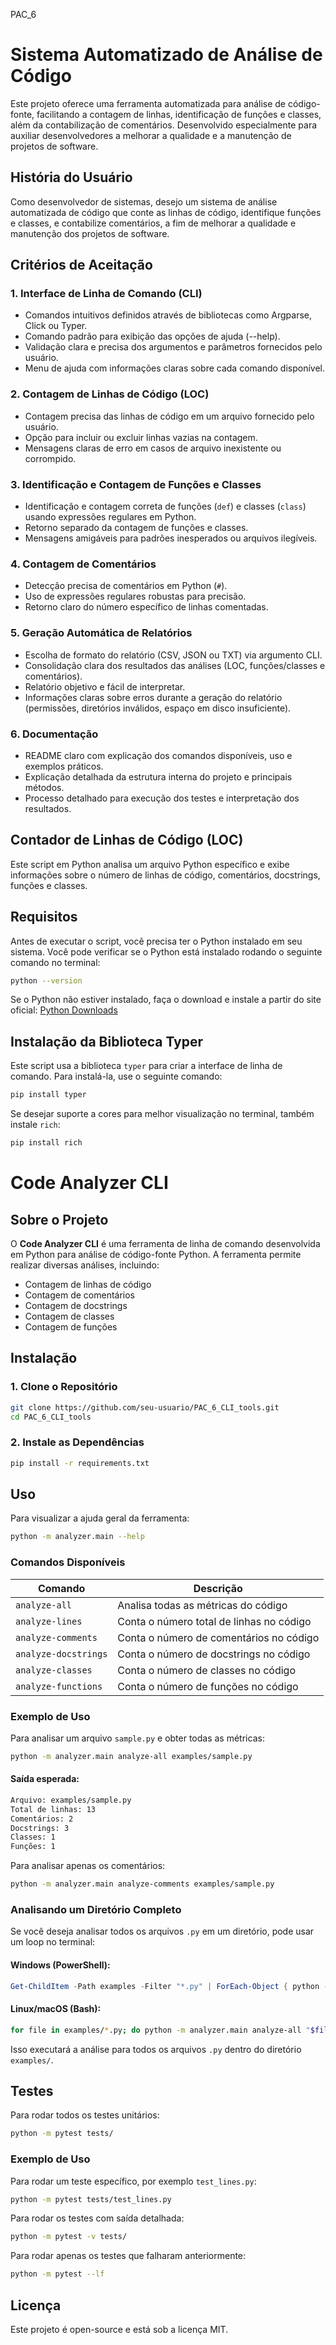 PAC_6


# Sistema Automatizado de Análise de Código

Este projeto oferece uma ferramenta automatizada para análise de código-fonte, facilitando a contagem de linhas, identificação de funções e classes, além da contabilização de comentários. Desenvolvido especialmente para auxiliar desenvolvedores a melhorar a qualidade e a manutenção de projetos de software.

## História do Usuário
Como desenvolvedor de sistemas, desejo um sistema de análise automatizada de código que conte as linhas de código, identifique funções e classes, e contabilize comentários, a fim de melhorar a qualidade e manutenção dos projetos de software.

## Critérios de Aceitação
### 1. Interface de Linha de Comando (CLI)
- Comandos intuitivos definidos através de bibliotecas como Argparse, Click ou Typer.
- Comando padrão para exibição das opções de ajuda (--help).
- Validação clara e precisa dos argumentos e parâmetros fornecidos pelo usuário.
- Menu de ajuda com informações claras sobre cada comando disponível.

### 2. Contagem de Linhas de Código (LOC)
- Contagem precisa das linhas de código em um arquivo fornecido pelo usuário.
- Opção para incluir ou excluir linhas vazias na contagem.
- Mensagens claras de erro em casos de arquivo inexistente ou corrompido.

### 3. Identificação e Contagem de Funções e Classes
- Identificação e contagem correta de funções (`def`) e classes (`class`) usando expressões regulares em Python.
- Retorno separado da contagem de funções e classes.
- Mensagens amigáveis para padrões inesperados ou arquivos ilegíveis.

### 4. Contagem de Comentários
- Detecção precisa de comentários em Python (`#`).
- Uso de expressões regulares robustas para precisão.
- Retorno claro do número específico de linhas comentadas.

### 5. Geração Automática de Relatórios
- Escolha de formato do relatório (CSV, JSON ou TXT) via argumento CLI.
- Consolidação clara dos resultados das análises (LOC, funções/classes e comentários).
- Relatório objetivo e fácil de interpretar.
- Informações claras sobre erros durante a geração do relatório (permissões, diretórios inválidos, espaço em disco insuficiente).

### 6. Documentação
- README claro com explicação dos comandos disponíveis, uso e exemplos práticos.
- Explicação detalhada da estrutura interna do projeto e principais métodos.
- Processo detalhado para execução dos testes e interpretação dos resultados.

## Contador de Linhas de Código (LOC)
Este script em Python analisa um arquivo Python específico e exibe informações sobre o número de linhas de código, comentários, docstrings, funções e classes.

## Requisitos
Antes de executar o script, você precisa ter o Python instalado em seu sistema. Você pode verificar se o Python está instalado rodando o seguinte comando no terminal:
```bash
python --version
```
Se o Python não estiver instalado, faça o download e instale a partir do site oficial: [Python Downloads](https://www.python.org/downloads/)

## Instalação da Biblioteca Typer
Este script usa a biblioteca `typer` para criar a interface de linha de comando. Para instalá-la, use o seguinte comando:
```bash
pip install typer
```
Se desejar suporte a cores para melhor visualização no terminal, também instale `rich`:
```bash
pip install rich
```

# Code Analyzer CLI

## Sobre o Projeto
O **Code Analyzer CLI** é uma ferramenta de linha de comando desenvolvida em Python para análise de código-fonte Python. A ferramenta permite realizar diversas análises, incluindo:

- Contagem de linhas de código
- Contagem de comentários
- Contagem de docstrings
- Contagem de classes
- Contagem de funções

## Instalação

### 1. Clone o Repositório
```bash
git clone https://github.com/seu-usuario/PAC_6_CLI_tools.git
cd PAC_6_CLI_tools
```

### 2. Instale as Dependências
```bash
pip install -r requirements.txt
```

## Uso
Para visualizar a ajuda geral da ferramenta:
```bash
python -m analyzer.main --help
```

### Comandos Disponíveis
| Comando             | Descrição                                         |
|---------------------|-------------------------------------------------|
| `analyze-all`      | Analisa todas as métricas do código              |
| `analyze-lines`    | Conta o número total de linhas no código         |
| `analyze-comments` | Conta o número de comentários no código          |
| `analyze-docstrings` | Conta o número de docstrings no código       |
| `analyze-classes`  | Conta o número de classes no código              |
| `analyze-functions`| Conta o número de funções no código              |

### Exemplo de Uso
Para analisar um arquivo `sample.py` e obter todas as métricas:
```bash
python -m analyzer.main analyze-all examples/sample.py
```
#### Saída esperada:
```bash
Arquivo: examples/sample.py
Total de linhas: 13
Comentários: 2
Docstrings: 3
Classes: 1
Funções: 1
```

Para analisar apenas os comentários:
```bash
python -m analyzer.main analyze-comments examples/sample.py
```

### Analisando um Diretório Completo
Se você deseja analisar todos os arquivos `.py` em um diretório, pode usar um loop no terminal:

#### Windows (PowerShell):
```powershell
Get-ChildItem -Path examples -Filter "*.py" | ForEach-Object { python -m analyzer.main analyze-all $_.FullName }
```

#### Linux/macOS (Bash):
```bash
for file in examples/*.py; do python -m analyzer.main analyze-all "$file"; done
```

Isso executará a análise para todos os arquivos `.py` dentro do diretório `examples/`.

## Testes

Para rodar todos os testes unitários:
```bash
python -m pytest tests/
```

### Exemplo de Uso
Para rodar um teste específico, por exemplo `test_lines.py`:
```bash
python -m pytest tests/test_lines.py
```
Para rodar os testes com saída detalhada:
```bash
python -m pytest -v tests/
```
Para rodar apenas os testes que falharam anteriormente:
```bash
python -m pytest --lf 
```

## Licença
Este projeto é open-source e está sob a licença MIT.

